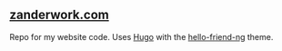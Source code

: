 ## [zanderwork.com](https://www.zanderwork.com/)

Repo for my website code. Uses [Hugo](https://gohugo.io/) with the [hello-friend-ng](https://themes.gohugo.io/hugo-theme-hello-friend-ng/) theme.
